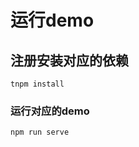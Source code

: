 <!--
 * @Author: your name
 * @Date: 2020-10-21 21:47:46
 * @LastEditTime: 2020-10-27 23:04:37
 * @LastEditors: Please set LastEditors
 * @Description: In User Settings Edit
 * @FilePath: /npm_epp_ui/Users/abbotwu/project/epp-ui/README.md
-->

# 运行demo

## 注册安装对应的依赖

```
tnpm install
```

### 运行对应的demo

```
npm run serve
```
